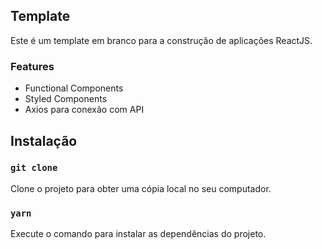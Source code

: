 ## Template

Este é um template em branco para a construção de aplicações ReactJS.

### Features

- Functional Components
- Styled Components
- Axios para conexão com API


## Instalação

### `git clone`

Clone o projeto para obter uma cópia local no seu computador.

### `yarn`

Execute o comando para instalar as dependências do projeto.
